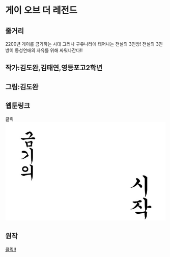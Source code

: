 # 게이 오브 더 레전드

## 줄거리
2200년 게이를 금기하는 시대 그러나 구유나라에 태어나는 전설의 3인방! 전설의 3인방이 동성연애의 자유를 위해 싸워나간다!!

## 작가:김도완,김태연,영등포고2학년
## 그림:김도완

## 웹툰링크

클릭[![](https://github.com/Kronost/gay-of-the-legend/blob/master/%EC%A0%9C%EB%AA%A9%20%EC%97%86%EC%9D%8C1.jpg?raw=true)](http://comic.naver.com/challenge/list.nhn?titleId=696229&no=1)

## 원작

[클릭!!](https://docs.google.com/document/d/1yx9yP9z0HDBh3S_v2-sEApF_e_Ixqpkrhp28NHXDEiY/edit)
